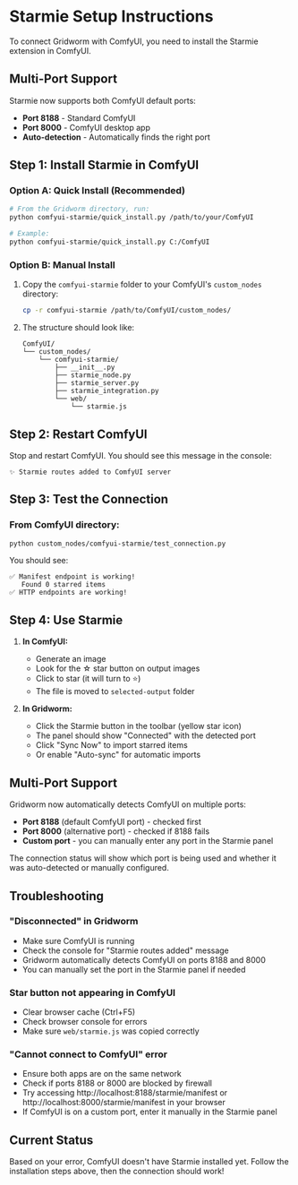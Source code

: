 # Starmie Setup Instructions

To connect Gridworm with ComfyUI, you need to install the Starmie extension in ComfyUI.

## Multi-Port Support

Starmie now supports both ComfyUI default ports:
- **Port 8188** - Standard ComfyUI
- **Port 8000** - ComfyUI desktop app
- **Auto-detection** - Automatically finds the right port

## Step 1: Install Starmie in ComfyUI

### Option A: Quick Install (Recommended)
```bash
# From the Gridworm directory, run:
python comfyui-starmie/quick_install.py /path/to/your/ComfyUI

# Example:
python comfyui-starmie/quick_install.py C:/ComfyUI
```

### Option B: Manual Install
1. Copy the `comfyui-starmie` folder to your ComfyUI's `custom_nodes` directory:
   ```bash
   cp -r comfyui-starmie /path/to/ComfyUI/custom_nodes/
   ```

2. The structure should look like:
   ```
   ComfyUI/
   └── custom_nodes/
       └── comfyui-starmie/
           ├── __init__.py
           ├── starmie_node.py
           ├── starmie_server.py
           ├── starmie_integration.py
           └── web/
               └── starmie.js
   ```

## Step 2: Restart ComfyUI

Stop and restart ComfyUI. You should see this message in the console:
```
✨ Starmie routes added to ComfyUI server
```

## Step 3: Test the Connection

### From ComfyUI directory:
```bash
python custom_nodes/comfyui-starmie/test_connection.py
```

You should see:
```
✅ Manifest endpoint is working!
   Found 0 starred items
✅ HTTP endpoints are working!
```

## Step 4: Use Starmie

1. **In ComfyUI:**
   - Generate an image
   - Look for the ☆ star button on output images
   - Click to star (it will turn to ⭐)
   - The file is moved to `selected-output` folder

2. **In Gridworm:**
   - Click the Starmie button in the toolbar (yellow star icon)
   - The panel should show "Connected" with the detected port
   - Click "Sync Now" to import starred items
   - Or enable "Auto-sync" for automatic imports

## Multi-Port Support

Gridworm now automatically detects ComfyUI on multiple ports:
- **Port 8188** (default ComfyUI port) - checked first
- **Port 8000** (alternative port) - checked if 8188 fails
- **Custom port** - you can manually enter any port in the Starmie panel

The connection status will show which port is being used and whether it was auto-detected or manually configured.

## Troubleshooting

### "Disconnected" in Gridworm
- Make sure ComfyUI is running
- Check the console for "Starmie routes added" message
- Gridworm automatically detects ComfyUI on ports 8188 and 8000
- You can manually set the port in the Starmie panel if needed

### Star button not appearing in ComfyUI
- Clear browser cache (Ctrl+F5)
- Check browser console for errors
- Make sure `web/starmie.js` was copied correctly

### "Cannot connect to ComfyUI" error
- Ensure both apps are on the same network
- Check if ports 8188 or 8000 are blocked by firewall
- Try accessing http://localhost:8188/starmie/manifest or http://localhost:8000/starmie/manifest in your browser
- If ComfyUI is on a custom port, enter it manually in the Starmie panel

## Current Status

Based on your error, ComfyUI doesn't have Starmie installed yet. Follow the installation steps above, then the connection should work!